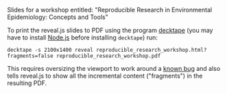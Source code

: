Slides for a workshop entitled: 
"Reproducible Research in Environmental Epidemiology: Concepts and Tools"

To print the reveal.js slides to PDF using the program [decktape](https://github.com/astefanutti/decktape) (you may have to install [Node.js](https://nodejs.org/en/download/) before installing `decktape`) run:
```
decktape -s 2100x1400 reveal reproducible_research_workshop.html?fragments=false reproducible_research_workshop.pdf
```
This requires oversizing the viewport to work around a [known bug](https://github.com/astefanutti/decktape/issues/151) and also tells reveal.js to show all the incremental content ("fragments") in the resulting PDF.